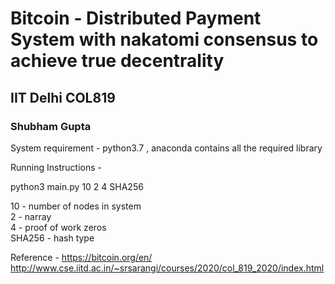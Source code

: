 # Bitcoin - Distributed Payment System with nakatomi consensus to achieve true decentrality
## IIT Delhi COL819
### Shubham Gupta

System requirement - 
python3.7 , anaconda contains all the required library

Running Instructions - 

python3 main.py 10 2 4 SHA256 

10 - number of nodes in system <br/>
2 - narray <br/>
4 - proof of work zeros <br/>
SHA256 - hash type <br/>




Reference -
https://bitcoin.org/en/ <br/>
http://www.cse.iitd.ac.in/~srsarangi/courses/2020/col_819_2020/index.html <br/>
